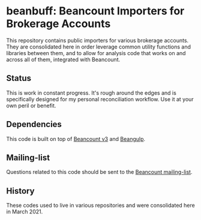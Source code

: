 # beanbuff: Beancount Importers for Brokerage Accounts

This repository contains public importers for various brokerage accounts. They
are consolidated here in order leverage common utility functions and libraries
between them, and to allow for analysis code that works on and across all of
them, integrated with Beancount.

## Status

This is work in constant progress. It's rough around the edges and is
specifically designed for my personal reconciliation workflow. Use it at your
own peril or benefit.


## Dependencies

This code is built on top of [Beancount
v3](http://github.com/beancount/beancount) and
[Beangulp](http://github.com/beancount/beangulp).


## Mailing-list

Questions related to this code should be sent to the [Beancount
mailing-list](https://groups.google.com/g/beancount).


## History

These codes used to live in various repositories and were consolidated here in
March 2021.
